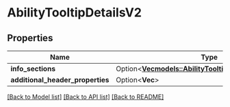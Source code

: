 # AbilityTooltipDetailsV2

## Properties

Name | Type | Description | Notes
------------ | ------------- | ------------- | -------------
**info_sections** | Option<[**Vec<models::AbilityTooltipDetailsInfoSectionV2>**](AbilityTooltipDetailsInfoSectionV2.md)> |  | [optional]
**additional_header_properties** | Option<**Vec<String>**> |  | [optional]

[[Back to Model list]](../README.md#documentation-for-models) [[Back to API list]](../README.md#documentation-for-api-endpoints) [[Back to README]](../README.md)


